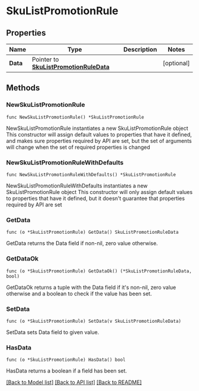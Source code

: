 # SkuListPromotionRule

## Properties

Name | Type | Description | Notes
------------ | ------------- | ------------- | -------------
**Data** | Pointer to [**SkuListPromotionRuleData**](SkuListPromotionRuleData.md) |  | [optional] 

## Methods

### NewSkuListPromotionRule

`func NewSkuListPromotionRule() *SkuListPromotionRule`

NewSkuListPromotionRule instantiates a new SkuListPromotionRule object
This constructor will assign default values to properties that have it defined,
and makes sure properties required by API are set, but the set of arguments
will change when the set of required properties is changed

### NewSkuListPromotionRuleWithDefaults

`func NewSkuListPromotionRuleWithDefaults() *SkuListPromotionRule`

NewSkuListPromotionRuleWithDefaults instantiates a new SkuListPromotionRule object
This constructor will only assign default values to properties that have it defined,
but it doesn't guarantee that properties required by API are set

### GetData

`func (o *SkuListPromotionRule) GetData() SkuListPromotionRuleData`

GetData returns the Data field if non-nil, zero value otherwise.

### GetDataOk

`func (o *SkuListPromotionRule) GetDataOk() (*SkuListPromotionRuleData, bool)`

GetDataOk returns a tuple with the Data field if it's non-nil, zero value otherwise
and a boolean to check if the value has been set.

### SetData

`func (o *SkuListPromotionRule) SetData(v SkuListPromotionRuleData)`

SetData sets Data field to given value.

### HasData

`func (o *SkuListPromotionRule) HasData() bool`

HasData returns a boolean if a field has been set.


[[Back to Model list]](../README.md#documentation-for-models) [[Back to API list]](../README.md#documentation-for-api-endpoints) [[Back to README]](../README.md)


